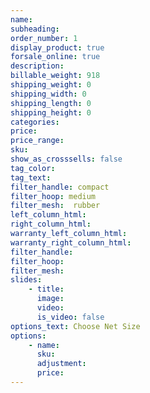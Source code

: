 ```yaml
---
name:
subheading:
order_number: 1
display_product: true
forsale_online: true
description:
billable_weight: 918
shipping_weight: 0
shipping_width: 0
shipping_length: 0
shipping_height: 0
categories:
price:
price_range:
sku:
show_as_crosssells: false
tag_color:
tag_text:
filter_handle: compact
filter_hoop: medium
filter_mesh:  rubber
left_column_html: 
right_column_html: 
warranty_left_column_html:
warranty_right_column_html:
filter_handle: 
filter_hoop: 
filter_mesh:
slides:
    - title:
      image:
      video:
      is_video: false
options_text: Choose Net Size
options:
    - name:
      sku:
      adjustment:
      price:
---
```

